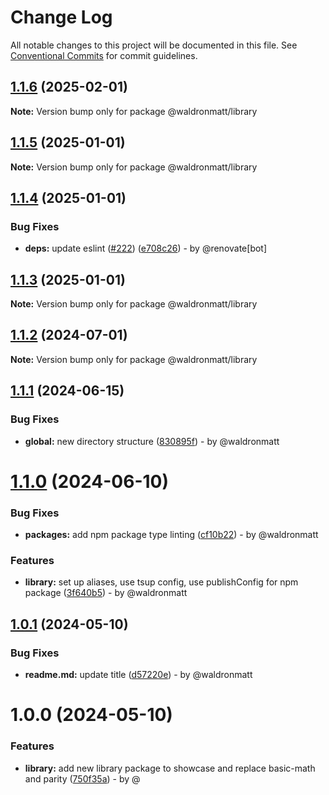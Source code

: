# Change Log

All notable changes to this project will be documented in this file.
See [Conventional Commits](https://conventionalcommits.org) for commit guidelines.

## [1.1.6](https://github.com/waldronmatt/groundwork/compare/@waldronmatt/library@1.1.5...@waldronmatt/library@1.1.6) (2025-02-01)

**Note:** Version bump only for package @waldronmatt/library

## [1.1.5](https://github.com/waldronmatt/groundwork/compare/@waldronmatt/library@1.1.4...@waldronmatt/library@1.1.5) (2025-01-01)

**Note:** Version bump only for package @waldronmatt/library

## [1.1.4](https://github.com/waldronmatt/groundwork/compare/@waldronmatt/library@1.1.3...@waldronmatt/library@1.1.4) (2025-01-01)

### Bug Fixes

* **deps:** update eslint ([#222](https://github.com/waldronmatt/groundwork/issues/222)) ([e708c26](https://github.com/waldronmatt/groundwork/commit/e708c2669e00e2a6e83982373ab085a37343d11f)) - by @renovate[bot]

## [1.1.3](https://github.com/waldronmatt/groundwork/compare/@waldronmatt/library@1.1.2...@waldronmatt/library@1.1.3) (2025-01-01)

**Note:** Version bump only for package @waldronmatt/library

## [1.1.2](https://github.com/waldronmatt/groundwork/compare/@waldronmatt/library@1.1.1...@waldronmatt/library@1.1.2) (2024-07-01)

**Note:** Version bump only for package @waldronmatt/library

## [1.1.1](https://github.com/waldronmatt/groundwork/compare/@waldronmatt/library@1.1.0...@waldronmatt/library@1.1.1) (2024-06-15)

### Bug Fixes

* **global:** new directory structure ([830895f](https://github.com/waldronmatt/groundwork/commit/830895f9c1559f540c56b791febbb80cc56ec5d6)) - by @waldronmatt

# [1.1.0](https://github.com/waldronmatt/groundwork/compare/@waldronmatt/library@1.0.1...@waldronmatt/library@1.1.0) (2024-06-10)

### Bug Fixes

* **packages:** add npm package type linting ([cf10b22](https://github.com/waldronmatt/groundwork/commit/cf10b228d90d1850726ad19013bfa4ced5aff018)) - by @waldronmatt

### Features

* **library:** set up aliases, use tsup config, use publishConfig for npm package ([3f640b5](https://github.com/waldronmatt/groundwork/commit/3f640b54d36564eb46b76f7014c28b629c4c5f21)) - by @waldronmatt

## [1.0.1](https://github.com/waldronmatt/groundwork/compare/@waldronmatt/library@1.0.0...@waldronmatt/library@1.0.1) (2024-05-10)

### Bug Fixes

* **readme.md:** update title ([d57220e](https://github.com/waldronmatt/groundwork/commit/d57220ee78cfb9eeb2c1ea6e07965a5cbd1035d3)) - by @waldronmatt

# 1.0.0 (2024-05-10)

### Features

* **library:** add new library package to showcase and replace basic-math and parity ([750f35a](https://github.com/waldronmatt/groundwork/commit/750f35aa2e11b25d779c74a353ef233b07cd9962)) - by @
